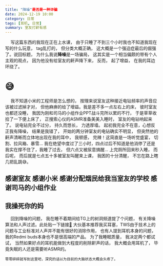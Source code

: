 ```yaml
---
title: "降噪"是否是一种诈骗
date: 2024-12-19 10:00
category: 日常
tags: [耳机, 日常]
summary: 室友打鼾有感
---
```


&emsp; 写这篇东西的我现在正在上水课， 由于只睡了不到三个小时我也不知道我现在写的什么玩意， tag乱打的， 但分类大概正确， 这大概是一个强迫症最后的倔强了。说回标题， 为什么我说**降噪**是一场骗局， 这其实是一个相当偏颇的带有个人主观的观点， 因为他没有给室友的鼾声降下来， 反而， 起了增益， 在我的耳边环绕了。

# 😅

&emsp; 我不知道小米的工程师是怎么想的， 按理来说室友这种接近电钻频率的声音应该被过滤掉才对， 但他麻痹的给了增益。我是差不多一点左右上的床， 彼时室友也都还没睡， 我因为刚和司马的小组作业PPT战斗完所以累的不行， 于是草草收拾了一下便上床了， 正搜索心仪的ASMR准备美美入睡时， 室友的电钻响起来了。 说电钻完全不过分， 持久而悠长， 力透厚墙。 起初我完全不在意，心想反正我有降噪， 结果是我错了， 开始的两分钟室友的电钻确实不明显， 但突然他的鼾声清晰而立体地出现在我的耳中， 我顿感， 完辣！这简直是一场听觉盛宴， 切割、拉风箱、暴雪... 我在绝望中度过了三小时，四点过后不知道是他消停了还是我实在撑不住了，我睡了过去， 但六点又被尿意搞醒... 上完厕所回来秒入睡， 而后呢， 而后就是七点五十多被室友叫醒来上课， 我困的十分清醒， 不忘在路上瞎几把乱跳😅。

## 感谢室友 感谢小米 感谢分配烟民给我当室友的学校 感谢司马的小组作业

## 我操死你的妈

&emsp; 回到降噪的问题， 我在睡不着期间给TG上的树洞频道提了个问题， 有关降噪算法和人声过滤。此处贴一下链接[🔗](https://t.me/qunyouwen/27407)
大伙基本推荐我买耳塞，TWS由于技术上的问题与工业标准对人声并不能有很好的消除作用， 也有人提到耳机本身的问题， 我的Redmi buds本身也不是很高端的产品。 为了我睡眠质量， 我决定两个都试试， 当然如果好点的耳机能做到大程度的削除鼾声的话， 我大概会用耳机了， 毕竟失眠的人还是需要听ASMR的。

    零零碎碎就写到这里吧，深究的话以为目前的大脑状态大概会头疼了。
